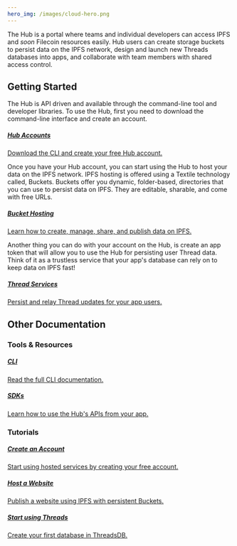 ```yaml
---
hero_img: /images/cloud-hero.png
---
```


The Hub is a portal where teams and individual developers can access IPFS and *soon* Filecoin resources easily. Hub users can create storage buckets to persist data on the IPFS network, design and launch new Threads databases into apps, and collaborate with team members with shared access control. 

## Getting Started

The Hub is API driven and available through the command-line tool and developer libraries. To use the Hub, first you need to download the command-line interface and create an account.

<div class="txtl-options center">
  <a href="./accounts" class="box">
    <h5>Hub Accounts</h5>
    <p>Download the CLI and create your free Hub account.</p>
  </a>
</div>

Once you have your Hub account, you can start using the Hub to host your data on the IPFS network. IPFS hosting is offered using a Textile technology called, Buckets. Buckets offer you dynamic, folder-based, directories that you can use to persist data on IPFS. They are editable, sharable, and come with free URLs. 

<div class="txtl-options center">
  <a href="./accounts" class="box">
    <h5>Bucket Hosting</h5>
    <p>Learn how to create, manage, share, and publish data on IPFS.</p>
  </a>
</div>

Another thing you can do with your account on the Hub, is create an app token that will allow you to use the Hub for persisting user Thread data. Think of it as a trustless service that your app's database can rely on to keep data on IPFS fast!

<div class="txtl-options center">
  <a href="./accounts" class="box">
    <h5>Thread Services</h5>
    <p>Persist and relay Thread updates for your app users.</p>
  </a>
</div>

## Other Documentation

### Tools & Resources

<div class="txtl-options">
  <a href="./hub/cli" class="box">
    <h5>CLI</h5>
    <p>Read the full CLI documentation.</p>
  </a>
  <span class="box-space"> </span>
  <a href="./hub/cli" class="box">
    <h5>SDKs</h5>
    <p>Learn how to use the Hub's APIs from your app.</p>
  </a>
  <span class="box-space"> </span>
  <span class="box-fill">
  </span>
</div>


### Tutorials

<div class="txtl-options">
  <a href="./tutorials/create-an-account" class="box">
    <h5>Create an Account</h5>
    <p>Start using hosted services by creating your free account.</p>
  </a>
  <span class="box-space"> </span>
  <a href="./tutorials/host-a-website" class="box">
    <h5>Host a Website</h5>
    <p>Publish a website using IPFS with persistent Buckets.</p>
  </a>
  <span class="box-space"> </span>
  <a href="./tutorials/create-a-threads-database" class="box">
    <h5>Start using Threads</h5>
    <p>Create your first database in ThreadsDB.</p>
  </a>
</div>

